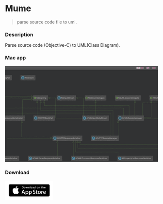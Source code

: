 # Mume

> parse source code file to uml.


### Description

Parse source code (Objective-C) to UML(Class Diagram).


### Mac app
![AFNetworking](https://raw.githubusercontent.com/AwayQu/idle/master/imgs/Mume1.0.0-1.png)

### Download


<a href="https://itunes.apple.com/us/app/id1453316488">
  <p align="left">
      <img src="https://raw.githubusercontent.com/AwayQu/idle/master/imgs/app-store.png" alt="app store"  width="159" height="64">
  </p>
</a>

